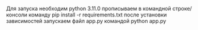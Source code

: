 Для запуска необходим
python 3.11.0
прописываем в командной строке/консоли команду pip install -r requirements.txt
после установки зависимостей запускаем файл app.py командой python app.py
